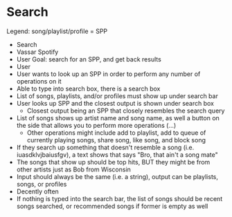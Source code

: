 # Search 

Legend: song/playlist/profile = SPP

- Search
- Vassar Spotify
- User Goal: search for an SPP, and get back results
- User
- User wants to look up an SPP in order to perform any number of operations on it
- Able to type into search box, there is a search box
- List of songs, playlists, and/or profiles must show up under search bar
- User looks up SPP and the closest output is shown under search box
    - Closest output being an SPP that closely resembles the search query
- List of songs shows up artist name and song name, as well a button on the side that allows you to perform more operations (...)
    - Other operations might include add to playlist, add to queue of currently playing songs, share song, like song, and block song
- If they search up something that doesn't resemble a song (i.e. iuasdklvjbaiusfgv), a text shows that says "Bro, that ain't a song mate"
- The songs that show up should be top hits, BUT they might be from other artists just as Bob from Wisconsin
- Input should always be the same (i.e. a string), output can be playlists, songs, or profiles
- Decently often
- If nothing is typed into the search bar, the list of songs should be recent songs searched, or recommended songs if former is empty as well
